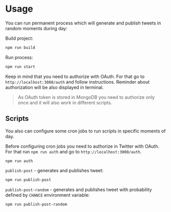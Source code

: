 # Usage

You can run permanent process which will generate and publish tweets in random moments during day:

Build project:

```bash
npm run build
```

Run process:

```bash
npm run start
```

Keep in mind that you need to authorize with OAuth. For that go to `http://localhost:3000/auth` and follow instructions. Reminder about authorization will be also displayed in terminal.

> As OAuth token is stored in MongoDB you need to authorize only once and it will also work in different scripts.

## Scripts

You also can configure some cron jobs to run scripts in specific moments of day.

Before configuring cron jobs you need to authorize in Twitter with OAuth. For that run `npm run auth` and go to `http://localhost:3000/auth`.

```bash
npm run auth
```

`publish-post` - generates and publishes tweet:

```bash
npm run publish-post
```

`publish-post-random` - generates and publishes tweet with probability defined by `CHANCE` environment variable:

```bash
npm run publish-post-random
```

